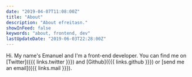 ```yaml
---
date: "2019-04-07T11:08:00Z"
title: "About"
description: "About efreitasn."
showInFeed: false
keywords: "about, frontend, dev"
lastUpdateDate: "2019-06-03T22:28:00Z"
---
```

Hi. My name's Emanuel and I'm a front-end developer.
You can find me on [Twitter]({{{ links.twitter }}}) and [Github]({{{ links.github }}}) or [send me an email]({{{ links.mail }}}).